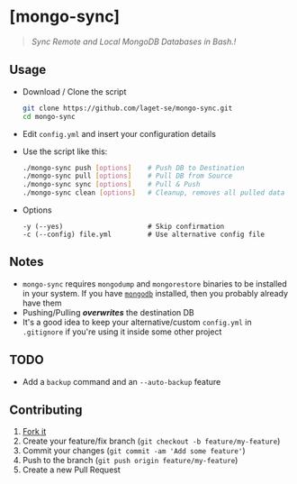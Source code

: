 [mongo-sync]
=================================================================================

> _Sync Remote and Local MongoDB Databases in Bash.!_


## Usage

- Download / Clone the script

    ```bash
    git clone https://github.com/laget-se/mongo-sync.git
    cd mongo-sync
    ```

- Edit `config.yml` and insert your configuration details

- Use the script like this:
	```bash
	./mongo-sync push [options]    # Push DB to Destination
	./mongo-sync pull [options]    # Pull DB from Source
	./mongo-sync sync [options]    # Pull & Push
	./mongo-sync clean [options]   # Cleanup, removes all pulled data
	```
- Options
	```
	-y (--yes)                     # Skip confirmation
	-c (--config) file.yml         # Use alternative config file
	```

## Notes

 - `mongo-sync` requires `mongodump` and `mongorestore` binaries to be installed in your system. If you have [`mongodb`](http://docs.mongodb.org/manual/tutorial/#getting-started) installed, then you probably already have them
 - Pushing/Pulling ***overwrites*** the destination DB
 - It's a good idea to keep your alternative/custom `config.yml` in `.gitignore` if you're using it inside some other project


## TODO

 - Add a `backup` command and an `--auto-backup` feature


## Contributing

1. [Fork it](https://github.com/laget-se/mongo-sync/fork)
2. Create your feature/fix branch (`git checkout -b feature/my-feature`)
3. Commit your changes (`git commit -am 'Add some feature'`)
4. Push to the branch (`git push origin feature/my-feature`)
5. Create a new Pull Request
